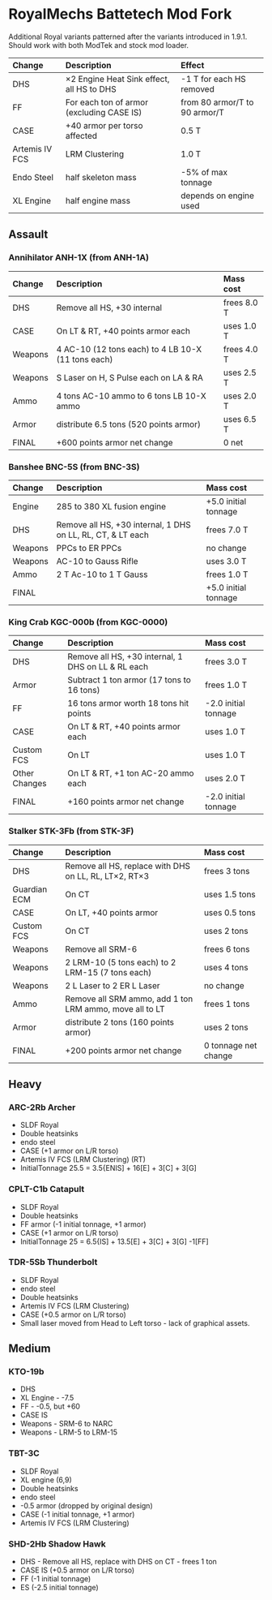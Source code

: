 # RoyalMechs Battetech Mod Fork

Additional Royal variants patterned after the variants introduced in 1.9.1.\
Should work with both ModTek and stock mod loader.

| Change         | Description                               | Effect                        |
|:---------------|:------------------------------------------|:------------------------------|
| DHS            | ×2 Engine Heat Sink effect, all HS to DHS | -1 T for each HS removed      |
| FF             | For each ton of armor (excluding CASE IS) | from 80 armor/T to 90 armor/T |
| CASE           | +40 armor per torso affected              | 0.5 T                         |
| Artemis IV FCS | LRM Clustering                            | 1.0 T                         |
| Endo Steel     | half skeleton mass                        | -5% of max tonnage            |
| XL Engine      | half engine mass                          | depends on engine used        |

## Assault

### Annihilator ANH-1X (from ANH-1A)

| Change  | Description                                        | Mass cost   |
|:--------|:---------------------------------------------------|:------------|
| DHS     | Remove all HS, +30 internal                        | frees 8.0 T |
| CASE    | On LT & RT, +40 points armor each                  | uses 1.0 T  |
| Weapons | 4 AC-10 (12 tons each) to 4 LB 10-X (11 tons each) | frees 4.0 T |
| Weapons | S Laser on H, S Pulse each on LA & RA              | uses 2.5 T  |
| Ammo    | 4 tons AC-10 ammo to 6 tons LB 10-X ammo           | uses 2.0 T  |
| Armor   | distribute 6.5 tons (520 points armor)             | uses 6.5 T  |
| FINAL   | +600 points armor net change                       | 0 net       |

### Banshee BNC-5S (from BNC-3S)

| Change  | Description                                                 | Mass cost            |
|:--------|:------------------------------------------------------------|:---------------------|
| Engine  | 285 to 380 XL fusion engine                                 | +5.0 initial tonnage |
| DHS     | Remove all HS, +30 internal, 1 DHS on LL, RL, CT, & LT each | frees 7.0 T          |
| Weapons | PPCs to ER PPCs                                             | no change            |
| Weapons | AC-10 to Gauss Rifle                                        | uses 3.0 T           |
| Ammo    | 2 T Ac-10 to 1 T Gauss                                      | frees 1.0 T          |
| FINAL   |                                                             | +5.0 initial tonnage |

### King Crab KGC-000b (from KGC-0000)

| Change        | Description                                        | Mass cost            |
|:--------------|:---------------------------------------------------|:---------------------|
| DHS           | Remove all HS, +30 internal, 1 DHS on LL & RL each | frees 3.0 T          |
| Armor         | Subtract 1 ton armor (17 tons to 16 tons)          | frees 1.0 T          |
| FF            | 16 tons armor worth 18 tons hit points             | -2.0 initial tonnage |
| CASE          | On LT & RT, +40 points armor each                  | uses 1.0 T           |
| Custom FCS    | On LT                                              | uses 1.0 T           |
| Other Changes | On LT & RT, +1 ton AC-20 ammo each                 | uses 2.0 T           |
| FINAL         | +160 points armor net change                       | -2.0 initial tonnage |

### Stalker STK-3Fb (from STK-3F)

| Change       | Description                                             | Mass cost            |
|:-------------|:--------------------------------------------------------|:---------------------|
| DHS          | Remove all HS, replace with DHS on LL, RL, LT×2, RT×3   | frees 3 tons         |
| Guardian ECM | On CT                                                   | uses 1.5 tons        |
| CASE         | On LT, +40 points armor                                 | uses 0.5 tons        |
| Custom FCS   | On CT                                                   | uses 2 tons          |
| Weapons      | Remove all SRM-6                                        | frees 6 tons         |
| Weapons      | 2 LRM-10 (5 tons each) to 2 LRM-15 (7 tons each)        | uses 4 tons          |
| Weapons      | 2 L Laser to 2 ER L Laser                               | no change            |
| Ammo         | Remove all SRM ammo, add 1 ton LRM ammo, move all to LT | frees 1 tons         |
| Armor        | distribute 2 tons (160 points armor)                    | uses 2 tons          |
| FINAL        | +200 points armor net change                            | 0 tonnage net change |

## Heavy

### ARC-2Rb Archer

* SLDF Royal
* Double heatsinks
* endo steel
* CASE (+1 armor on L/R torso)
* Artemis IV FCS (LRM Clustering) (RT)
* InitialTonnage 25.5 = 3.5{ENIS] + 16[E] + 3[C] + 3[G]

### CPLT-C1b Catapult

* SLDF Royal
* Double heatsinks
* FF armor (-1 initial tonnage, +1 armor)
* CASE (+1 armor on L/R torso)
* InitialTonnage 25 = 6.5{IS] + 13.5[E] + 3[C] + 3[G] -1[FF]

### TDR-5Sb Thunderbolt

* SLDF Royal
* endo steel
* Double heatsinks
* Artemis IV FCS (LRM Clustering)
* CASE (+0.5 armor on L/R torso)
* Small laser moved from Head to Left torso - lack of graphical assets.

## Medium

### KTO-19b

* DHS
* XL Engine         -   -7.5
* FF                -   -0.5, but +60
* CASE IS
* Weapons           -   SRM-6 to NARC
* Weapons           -   LRM-5 to LRM-15

### TBT-3C

* SLDF Royal
* XL engine (6,9)
* Double heatsinks
* endo steel
* -0.5 armor (dropped by original design)
* CASE (-1 initial tonnage, +1 armor)
* Artemis IV FCS (LRM Clustering)

### SHD-2Hb Shadow Hawk

* DHS               -   Remove all HS, replace with DHS on CT                       -   frees 1 ton
* CASE IS (+0.5 armor on L/R torso)
* FF (-1 initial tonnage)
* ES (-2.5 initial tonnage)
